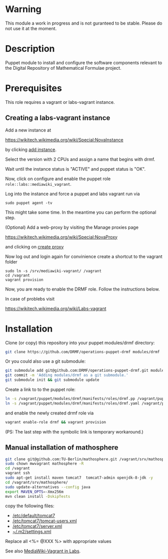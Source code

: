 # Warning

This module a work in progress and is not guranteed to be stable.
Please do not use it at the moment.

# Description

Puppet module to install and configure the software components
relevant to the Digital Repository of Mathematical Formulae project.
# Prerequisites

This role requires a vagrant or labs-vagrant instance.

## Creating a labs-vagrant instance

Add a new instance at

 https://wikitech.wikimedia.org/wiki/Special:NovaInstance
 
 
by clicking [add instance](https://wikitech.wikimedia.org/w/index.php?title=Special:NovaInstance&action=create&project=math&region=eqiad).

Select the version with 2 CPUs and assign a name that begins with drmf.

Wait until the instance status is "ACTIVE" and puppet status is "OK".

Now, click on configure and enable the puppet role `role::labs::mediawiki_vagrant`.

Log into the instance and force a puppet and labs vagrant run via
```
sudo puppet agent -tv
```
This might take some time. In the meantime you can perform the optional step.

(Optional) Add a web-proxy by visiting the Manage proxies page

  https://wikitech.wikimedia.org/wiki/Special:NovaProxy
  
and clicking on [create proxy](https://wikitech.wikimedia.org/w/index.php?title=Special:NovaProxy&action=create&project=math&region=eqiad)

Now log out and login again for convinience create a shortcut to the vagrant folder
```
sudo ln -s /srv/mediawiki-vagrant/ /vagrant
cd /vagrant
vagrant provision
```
Now, you are ready to enable the DRMF role. Follow the instructions below.

In case of problebs visit 

https://wikitech.wikimedia.org/wiki/Labs-vagrant

# Installation

Clone (or copy) this repository into your puppet modules/drmf directory:

```bash
git clone https://github.com/DRMF/operations-puppet-drmf modules/drmf
```

Or you could also use a git submodule:

```bash
git submodule add git@github.com:DRMF/operations-puppet-drmf.git modules/drmf
git commit -m 'Adding modules/drmf as a git submodule.'
git submodule init && git submodule update
```

Create a link to to the puppet role:

```bash
ln -s /vagrant/puppet/modules/drmf/manifests/roles/drmf.pp /vagrant/puppet/modules/role/manifests/drmf.pp
ln -s /vagrant/puppet/modules/drmf/manifests/roles/drmf.yaml /vagrant/puppet/modules/role/settings/drmf.yaml
```

and enable the newly created drmf role via
```bash
vagrant enable-role drmf && vagrant provision
```


(PS: The last step with the symbolic link is temporary workaround.)
## Manual installation of mathosphere
```bash
git clone git@github.com:TU-Berlin/mathosphere.git /vagrant/srv/mathosphere --recursive
sudo chown mwvagrant mathosphere -R
cd /vagrant
vagrant ssh
sudo apt-get install maven tomcat7  tomcat7-admin openjdk-8-jdk -y
cd /vagrant/srv/mathosphere/
sudo update-alternatives --config java
export MAVEN_OPTS=-Xmx256m
mvn clean install -DskipTests
```
copy the following files:
* [/etc/default/tomcat7](templates/etc/default/tomcat7)
* [/etc/tomcat7/tomcat-users.xml](templates/tomcat-users.xml.erb)
* [/etc/tomcat7/server.xml](templates/server.xml.erb)
* [~/.m2/settings.xml](templates/settings.xml.erb)

Replace all <%= @XXX %> with appropriate values

See also
[MediaWiki-Vagrant in Labs](https://wikitech.wikimedia.org/wiki/Help:MediaWiki-Vagrant_in_Labs).
